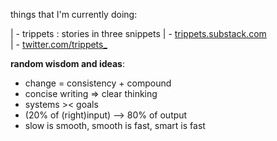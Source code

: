 things that I'm currently doing:

| - trippets : stories in three snippets
|   - <a href="https://trippets.substack.com/">trippets.substack.com</a> <br>
|   - <a href="https://twitter.com/trippets_">twitter.com/trippets_</a> <br>
  

<b>random wisdom and ideas</b>:

- change = consistency + compound
- concise writing => clear thinking
- systems >< goals
- (20% of (right)input) --> 80% of output
- slow is smooth, smooth is fast, smart is fast
